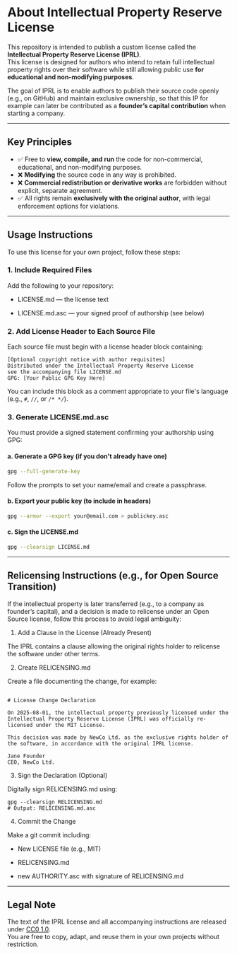 # About Intellectual Property Reserve License

This repository is intended to publish a custom license called the **Intellectual Property Reserve License (IPRL)**.  
This license is designed for authors who intend to retain full intellectual property rights over their software while still allowing public use **for educational and non-modifying purposes**.

The goal of IPRL is to enable authors to publish their source code openly (e.g., on GitHub) and maintain exclusive ownership, so that this IP for example can later be contributed as a **founder’s capital contribution** when starting a company.

---

## Key Principles

- ✅ Free to **view, compile, and run** the code for non-commercial, educational, and non-modifying purposes.
- ❌ **Modifying** the source code in any way is prohibited.
- ❌ **Commercial redistribution or derivative works** are forbidden without explicit, separate agreement.
- ✅ All rights remain **exclusively with the original author**, with legal enforcement options for violations.

---

## Usage Instructions

To use this license for your own project, follow these steps:

### 1. Include Required Files

Add the following to your repository:

* LICENSE.md — the license text

* LICENSE.md.asc — your signed proof of authorship (see below)

### 2. Add License Header to Each Source File

Each source file must begin with a license header block containing:

```
[Optional copyright notice with author requisites]
Distributed under the Intellectual Property Reserve License
see the accompanying file LICENSE.md
GPG: [Your Public GPG Key Here]
```

You can include this block as a comment appropriate to your file's language (e.g., `#`, `//`, or `/* */`).

### 3. Generate LICENSE.md.asc

You must provide a signed statement confirming your authorship using GPG:

#### a. Generate a GPG key (if you don't already have one)

```bash
gpg --full-generate-key
```

Follow the prompts to set your name/email and create a passphrase.

#### b. Export your **public key** (to include in headers)

```bash
gpg --armor --export your@email.com > publickey.asc
```

#### c. Sign the LICENSE.md

```bash
gpg --clearsign LICENSE.md
```

---

## Relicensing Instructions (e.g., for Open Source Transition)

If the intellectual property is later transferred (e.g., to a company as founder’s capital), and a decision is made to relicense under an Open Source license, follow this process to avoid legal ambiguity:

1. Add a Clause in the License (Already Present)

The IPRL contains a clause allowing the original rights holder to relicense the software under other terms.

2. Create RELICENSING.md

Create a file documenting the change, for example:

```

# License Change Declaration

On 2025-08-01, the intellectual property previously licensed under the Intellectual Property Reserve License (IPRL) was officially re-licensed under the MIT License.

This decision was made by NewCo Ltd. as the exclusive rights holder of the software, in accordance with the original IPRL license.

Jane Founder  
CEO, NewCo Ltd.  

```

3. Sign the Declaration (Optional)

Digitally sign RELICENSING.md using:

```
gpg --clearsign RELICENSING.md
# Output: RELICENSING.md.asc

```

4. Commit the Change

Make a git commit including:

* New LICENSE file (e.g., MIT)

* RELICENSING.md

* new AUTHORITY.asc with signature of RELICENSING.md

---

## Legal Note

The text of the IPRL license and all accompanying instructions are released under [CC0 1.0](https://creativecommons.org/publicdomain/zero/1.0/).  
You are free to copy, adapt, and reuse them in your own projects without restriction.
